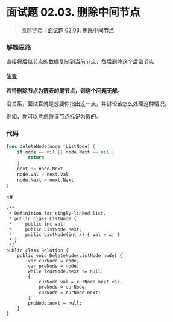 # 面试题 02.03. 删除中间节点
> 原题链接：[面试题 02.03. 删除中间节点](https://leetcode-cn.com/problems/delete-middle-node-lcci/)
### 解题思路
直接将后继节点的数据复制到当前节点，然后删除这个后继节点
#### 注意
**若待删除节点为链表的尾节点，则这个问题无解。**

没关系，面试官就是想要你指出这一点，并讨论该怎么处理这种情况。

例如，你可以考虑将该节点标记为假的。
### 代码
```go
func deleteNode(node *ListNode) {
	if node == nil || node.Next == nil {
		return
	}
	next := node.Next
	node.Val = next.Val
	node.Next = next.Next
}
```
c#
```charp
/**
 * Definition for singly-linked list.
 * public class ListNode {
 *     public int val;
 *     public ListNode next;
 *     public ListNode(int x) { val = x; }
 * }
 */
public class Solution {
    public void DeleteNode(ListNode node) {
        var curNode = node;
        var preNode = node;
        while (curNode.next != null)
        {
            curNode.val = curNode.next.val;
            preNode = curNode;
            curNode = curNode.next;
        }
        preNode.next = null;
    }
}
```
